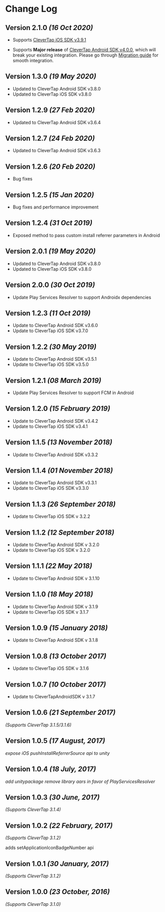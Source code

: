 Change Log
==========

Version 2.1.0 *(16 Oct 2020)*
-------------------------------------------
* Supports [CleverTap iOS SDK v3.9.1](https://github.com/CleverTap/clevertap-ios-sdk/releases/tag/3.9.1)
- Supports **Major release** of [CleverTap Android SDK v4.0.0](https://github.com/CleverTap/clevertap-android-sdk/blob/master/docs/CTCORECHANGELOG.md), which will break your existing integration. Please go through [Migration guide](https://github.com/CleverTap/clevertap-android-sdk/blob/master/docs/CTV4CHANGES.md) for smooth integration.

Version 1.3.0 *(19 May 2020)*
-------------------------------------------
* Updated to CleverTap Android SDK v3.8.0
* Updated to CleverTap iOS SDK v3.8.0

Version 1.2.9 *(27 Feb 2020)*
-------------------------------------------
* Updated to CleverTap Android SDK v3.6.4

Version 1.2.7 *(24 Feb 2020)*
-------------------------------------------
* Updated to CleverTap Android SDK v3.6.3

Version 1.2.6 *(20 Feb 2020)*
-------------------------------------------
* Bug fixes

Version 1.2.5 *(15 Jan 2020)*
-------------------------------------------
* Bug fixes and performance improvement

Version 1.2.4 *(31 Oct 2019)*
-------------------------------------------
* Exposed method to pass custom install referrer parameters in Android

Version 2.0.1 *(19 May 2020)*
-------------------------------------------
* Updated to CleverTap Android SDK v3.8.0
* Updated to CleverTap iOS SDK v3.8.0

Version 2.0.0 *(30 Oct 2019)*
-------------------------------------------
* Update Play Services Resolver to support Androidx dependencies

Version 1.2.3 *(11 Oct 2019)*
-------------------------------------------
* Update to CleverTap Android SDK v3.6.0
* Update to CleverTap iOS SDK v3.7.0

Version 1.2.2 *(30 May 2019)*
-------------------------------------------
* Update to CleverTap Android SDK v3.5.1
* Update to CleverTap iOS SDK v3.5.0

Version 1.2.1 *(08 March 2019)*
-------------------------------------------
* Update Play Services Resolver to support FCM in Android

Version 1.2.0 *(15 February 2019)*
-------------------------------------------
* Update to CleverTap Android SDK v3.4.2
* Update to CleverTap iOS SDK v3.4.1

Version 1.1.5 *(13 November 2018)*
-------------------------------------------
* Update to CleverTap Android SDK v3.3.2

Version 1.1.4 *(01 November 2018)*
-------------------------------------------
* Update to CleverTap Android SDK v3.3.1
* Update to CleverTap iOS SDK v3.3.0

Version 1.1.3 *(26 September 2018)*
-------------------------------------------
* Update to CleverTap iOS SDK v 3.2.2

Version 1.1.2 *(12 September 2018)*
-------------------------------------------
* Update to CleverTap Android SDK v 3.2.0
* Update to CleverTap iOS SDK v 3.2.0

Version 1.1.1 *(22 May 2018)*
-------------------------------------------
* Update to CleverTap Android SDK v 3.1.10

Version 1.1.0 *(18 May 2018)*
-------------------------------------------
* Update to CleverTap Android SDK v 3.1.9
* Update to CleverTap iOS SDK v 3.1.7

Version 1.0.9 *(15 January 2018)*
-------------------------------------------
* Update to CleverTap Android SDK v 3.1.8


Version 1.0.8 *(13 October 2017)*
-------------------------------------------
* Update to CleverTap iOS SDK v 3.1.6

Version 1.0.7 *(10 October 2017)*
-------------------------------------------
* Update to CleverTapAndroidSDK v 3.1.7

Version 1.0.6 *(21 September 2017)*
-------------------------------------------
*(Supports CleverTap 3.1.5/3.1.6)*

Version 1.0.5 *(17 August, 2017)*
-------------------------------------------
*expose iOS pushInstallReferrerSource api to unity*

Version 1.0.4 *(18 July, 2017)*
-------------------------------------------
*add unitypackage*
*remove library aars in favor of PlayServicesResolver*

Version 1.0.3 *(30 June, 2017)*
-------------------------------------------
*(Supports CleverTap 3.1.4)*

Version 1.0.2 *(22 February, 2017)*
-------------------------------------------
*(Supports CleverTap 3.1.2)*

adds setApplicationIconBadgeNumber api

Version 1.0.1 *(30 January, 2017)*
-------------------------------------------
*(Supports CleverTap 3.1.2)*

Version 1.0.0 *(23 October, 2016)*
-------------------------------------------
*(Supports CleverTap 3.1.0)*


